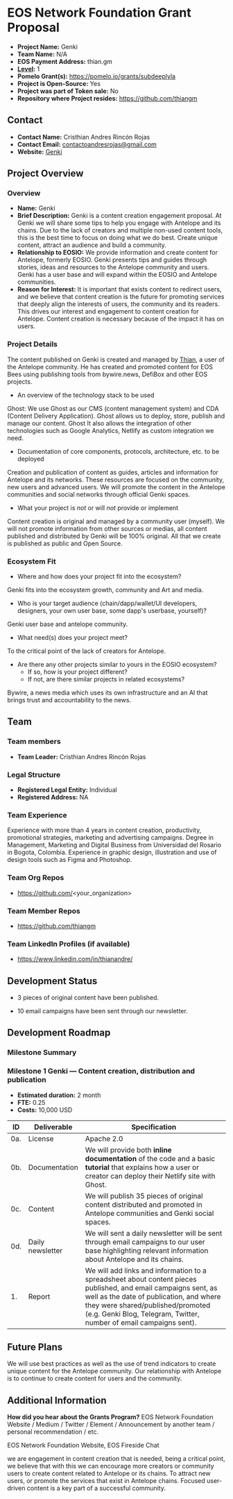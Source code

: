 # EOS Network Foundation Grant Proposal

- **Project Name:** Genki
- **Team Name:** N/A
- **EOS Payment Address:** thian.gm
- **[Level](https://github.com/eosnetworkfoundation/grant-framework#grant-levels):** 1
- **Pomelo Grant(s):** https://pomelo.io/grants/subdeeplyla
- **Project is Open-Source:** Yes
- **Project was part of Token sale:** No
- **Repository where Project resides:** https://github.com/thiangm

## Contact

- **Contact Name:** Cristhian Andres Rincón Rojas
- **Contact Email:** contactoandresrojas@gmail.com
- **Website:** [Genki](https://genki.ghost.io/)

## Project Overview

### Overview


- **Name:** Genki
- **Brief Description:** Genki is a content creation engagement proposal. At Genki we will share some tips to help you engage with Antelope and its chains. Due to the lack of creators and multiple non-used content tools, this is the best time to focus on doing what we do best. Create unique content, attract an audience and build a community.
- **Relationship to EOSIO:** We provide information and create content for Antelope, formerly EOSIO. Genki presents tips and guides through stories, ideas and resources to the Antelope community and users. Genki has a user base and will expand within the EOSIO and Antelope communities.
- **Reason for Interest:** It is important that exists content to redirect users, and we believe that content creation is the future for promoting services that deeply align the interests of users, the community and its readers. This drives our interest and engagement to content creation for Antelope. Content creation is necessary because of the impact it has on users.

### Project Details


The content published on Genki is created and managed by [Thian](https://twitter.com/thianisoneos), a user of the Antelope community. He has created and promoted content for EOS Bees using publishing tools from bywire.news, DefiBox and other EOS projects.
- An overview of the technology stack to be used

Ghost: We use Ghost as our CMS (content management system) and CDA (Content Delivery Application). Ghost allows us to deploy, store, publish and manage our content. Ghost It also allows the integration of other technologies such as Google Analytics, Netlify as custom integration we need.
- Documentation of core components, protocols, architecture, etc. to be deployed

Creation and publication of content as guides, articles and information for Antelope and its networks. These resources are focused on the community, new users and advanced users. We will promote the content in the Antelope communities and social networks through official Genki spaces.
- What your project is _not_ or will _not_ provide or implement

Content creation is original and managed by a community user (myself). We will not promote information from other sources or medias, all content published and distributed by Genki will be 100% original.
All that we create is published as public and Open Source.

### Ecosystem Fit


- Where and how does your project fit into the ecosystem?

Genki fits into the ecosystem growth, community and Art and media.
- Who is your target audience (chain/dapp/wallet/UI developers, designers, your own user base, some dapp's userbase, yourself)?

Genki user base and antelope community.
- What need(s) does your project meet?

 To the critical point of the lack of creators for Antelope.
- Are there any other projects similar to yours in the EOSIO ecosystem?
  - If so, how is your project different?
  - If not, are there similar projects in related ecosystems?

Bywire, a news media which uses its own infrastructure and an AI that brings trust and accountability to the news.

## Team

### Team members

- **Team Leader:** Cristhian Andres Rincón Rojas

### Legal Structure
- **Registered Legal Entity:** Individual
- **Registered Address:** NA

### Team Experience
Experience with more than 4 years in content creation, productivity, promotional strategies, marketing and advertising campaigns. Degree in Management, Marketing and Digital Business from Universidad del Rosario in Bogota, Colombia. Experience in graphic design, illustration and use of design tools such as Figma and Photoshop.

### Team Org Repos

- https://github.com/<your_organization>

### Team Member Repos

- https://github.com/thiangm


### Team LinkedIn Profiles (if available)

- https://www.linkedin.com/in/thianandre/

## Development Status

- 3 pieces of original content have been published.

- 10 email campaigns have been sent through our newsletter.

## Development Roadmap

### Milestone Summary

### Milestone 1 Genki — Content creation, distribution and publication

- **Estimated duration:** 2 month
- **FTE:**  0.25
- **Costs:** 10,000 USD

| ID | Deliverable | Specification |
| ----- | ----------- | ------------- |
| 0a. | License | Apache 2.0 |
| 0b. | Documentation | We will provide both **inline documentation** of the code and a basic **tutorial** that explains how a user or creator can deploy their Netlify site with Ghost. |
| 0c. | Content | We will publish 35 pieces of original content distributed and promoted in Antelope communities and Genki social spaces. |
| 0d. | Daily newsletter | We will sent a daily newsletter will be sent through email campaigns to our user base highlighting relevant information about Antelope and its chains. |
| 1. | Report | We will add links and information to a spreadsheet about content pieces published, and email campaigns sent, as well as the date of publication, and where they were shared/published/promoted (e.g. Genki Blog, Telegram, Twitter, number of email campaigns sent). |


## Future Plans

We will use best practices as well as the use of trend indicators to create unique content for the Antelope community. Our relationship with Antelope is to continue to create content for users and the community.

## Additional Information

**How did you hear about the Grants Program?** EOS Network Foundation Website / Medium / Twitter / Element / Announcement by another team / personal recommendation / etc.

EOS Network Foundation Website, EOS Fireside Chat

we are engagement in content creation that is needed, being a critical point, we believe that with this we can encourage more creators or community users to create content related to Antelope or its chains. To attract new users, or promote the services that exist in Antelope chains. Focused user-driven content is a key part of a successful community.
